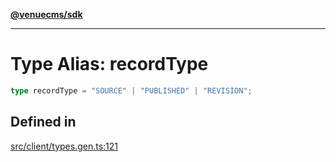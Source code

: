 [**@venuecms/sdk**](../Index.md)

***

# Type Alias: recordType

```ts
type recordType = "SOURCE" | "PUBLISHED" | "REVISION";
```

## Defined in

[src/client/types.gen.ts:121](https://github.com/venuecms/sdk/blob/5ae39368afca7845a7db783bc57e3aef70f1be64/src/client/types.gen.ts#L121)
